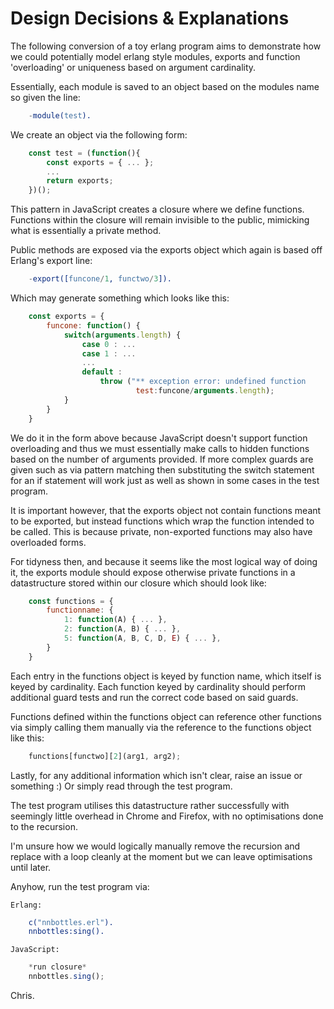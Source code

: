 # Design Decisions & Explanations

The following conversion of a toy erlang program aims to demonstrate how
we could potentially model erlang style modules, exports and function
'overloading' or uniqueness based on argument cardinality.

Essentially, each module is saved to an object based on the modules name
so given the line:

```erlang
    -module(test).
```

We create an object via the following form:

```javascript
    const test = (function(){ 
        const exports = { ... };
        ... 
        return exports;
    })();
```

This pattern in JavaScript creates a closure where we define functions. 
Functions within the closure will remain invisible to the public, mimicking
what is essentially a private method.

Public methods are exposed via the exports object which again is based off 
Erlang's export line:

```erlang
    -export([funcone/1, functwo/3]).
```

Which may generate something which looks like this:

```javascript
    const exports = {
        funcone: function() {
            switch(arguments.length) {
                case 0 : ...
                case 1 : ...
                ...
                default :
                    throw ("** exception error: undefined function 
                            test:funcone/arguments.length);
            }
        }
    }
```

We do it in the form above because JavaScript doesn't support function
overloading and thus we must essentially make calls to hidden functions
based on the number of arguments provided. If more complex guards are
given such as via pattern matching then substituting the switch statement
for an if statement will work just as well as shown in some cases in the
test program.

It is important however, that the exports object not contain functions
meant to be exported, but instead functions which wrap the function
intended to be called. This is because private, non-exported functions
may also have overloaded forms.

For tidyness then, and because it seems like the most logical way of doing
it, the exports module should expose otherwise private functions in
a datastructure stored within our closure which should look like:

```javascript
    const functions = {
        functionname: {
            1: function(A) { ... },
            2: function(A, B) { ... },
            5: function(A, B, C, D, E) { ... },
        }
    }
```

Each entry in the functions object is keyed by function name, which itself
is keyed by cardinality. Each function keyed by cardinality should perform
additional guard tests and run the correct code based on said guards.

Functions defined within the functions object can reference other functions
via simply calling them manually via the reference to the functions object
like this:

```javascript
    functions[functwo][2](arg1, arg2);
```

Lastly, for any additional information which isn't clear, raise an issue
or something :) Or simply read through the test program.

The test program utilises this datastructure rather successfully with
seemingly little overhead in Chrome and Firefox, with no optimisations
done to the recursion.

I'm unsure how we would logically manually remove the recursion and replace
with a loop cleanly at the moment but we can leave optimisations until later.


Anyhow, run the test program via:

    Erlang:
```erlang 
    c("nnbottles.erl").
    nnbottles:sing().
```

    JavaScript:
```javascript
    *run closure*
    nnbottles.sing();
```
Chris.
